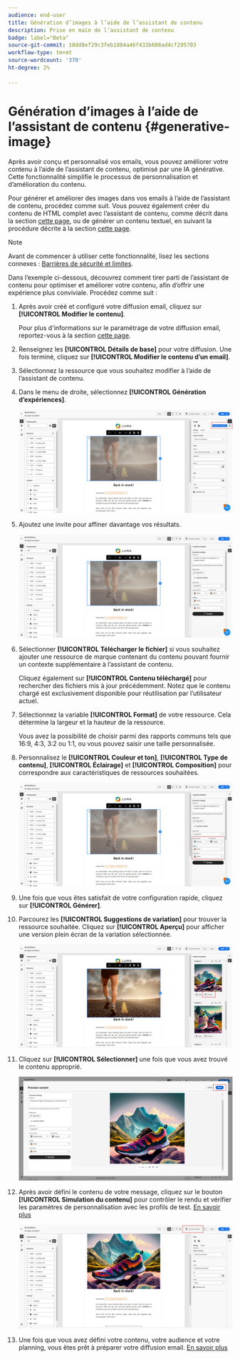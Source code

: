 ```yaml
---
audience: end-user
title: Génération d’images à l’aide de l’assistant de contenu
description: Prise en main de l’assistant de contenu
badge: label="Beta"
source-git-commit: 18dd8ef29c3feb1884a46f433b608ad4cf295703
workflow-type: tm+mt
source-wordcount: '370'
ht-degree: 2%

---
```



# Génération d’images à l’aide de l’assistant de contenu {#generative-image}

Après avoir conçu et personnalisé vos emails, vous pouvez améliorer votre contenu à l’aide de l’assistant de contenu, optimisé par une IA générative. Cette fonctionnalité simplifie le processus de personnalisation et d’amélioration du contenu.

Pour générer et améliorer des images dans vos emails à l’aide de l’assistant de contenu, procédez comme suit. Vous pouvez également créer du contenu de HTML complet avec l’assistant de contenu, comme décrit dans la section [cette page](generative-email.md), ou de générer un contenu textuel, en suivant la procédure décrite à la section [cette page](generative-content.md).

>[!NOTE]
>
>Avant de commencer à utiliser cette fonctionnalité, lisez les sections connexes : [Barrières de sécurité et limites](generative-gs.md#guardrails-and-limitations).

Dans l’exemple ci-dessous, découvrez comment tirer parti de l’assistant de contenu pour optimiser et améliorer votre contenu, afin d’offrir une expérience plus conviviale. Procédez comme suit :

1. Après avoir créé et configuré votre diffusion email, cliquez sur **[!UICONTROL Modifier le contenu]**.

   Pour plus d&#39;informations sur le paramétrage de votre diffusion email, reportez-vous à la section [cette page](../content/create-email-content.md).

1. Renseignez les **[!UICONTROL Détails de base]** pour votre diffusion. Une fois terminé, cliquez sur **[!UICONTROL Modifier le contenu d’un email]**.

1. Sélectionnez la ressource que vous souhaitez modifier à l’aide de l’assistant de contenu.

1. Dans le menu de droite, sélectionnez **[!UICONTROL Génération d’expériences]**.

   ![](assets/image-genai-1.png)

1. Ajoutez une invite pour affiner davantage vos résultats.

   ![](assets/image-genai-2.png)

1. Sélectionner **[!UICONTROL Télécharger le fichier]** si vous souhaitez ajouter une ressource de marque contenant du contenu pouvant fournir un contexte supplémentaire à l’assistant de contenu.

   Cliquez également sur **[!UICONTROL Contenu téléchargé]** pour rechercher des fichiers mis à jour précédemment. Notez que le contenu chargé est exclusivement disponible pour réutilisation par l’utilisateur actuel.

1. Sélectionnez la variable **[!UICONTROL Format]** de votre ressource. Cela détermine la largeur et la hauteur de la ressource.

   Vous avez la possibilité de choisir parmi des rapports communs tels que 16:9, 4:3, 3:2 ou 1:1, ou vous pouvez saisir une taille personnalisée.

1. Personnalisez le **[!UICONTROL Couleur et ton]**, **[!UICONTROL Type de contenu]**, **[!UICONTROL Éclairage]** et **[!UICONTROL Composition]** pour correspondre aux caractéristiques de ressources souhaitées.

   ![](assets/image-genai-3.png)

1. Une fois que vous êtes satisfait de votre configuration rapide, cliquez sur **[!UICONTROL Générer]**.

1. Parcourez les **[!UICONTROL Suggestions de variation]** pour trouver la ressource souhaitée. Cliquez sur **[!UICONTROL Aperçu]** pour afficher une version plein écran de la variation sélectionnée.

   ![](assets/image-genai-5.png)

1. Cliquez sur **[!UICONTROL Sélectionner]** une fois que vous avez trouvé le contenu approprié.

   ![](assets/image-genai-6.png)

1. Après avoir défini le contenu de votre message, cliquez sur le bouton **[!UICONTROL Simulation du contenu]** pour contrôler le rendu et vérifier les paramètres de personnalisation avec les profils de test.  [En savoir plus](../preview-test/preview-content.md)

   ![](assets/image-genai-7.png)

1. Une fois que vous avez défini votre contenu, votre audience et votre planning, vous êtes prêt à préparer votre diffusion email. [En savoir plus](../monitor/prepare-send.md)